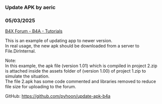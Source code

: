 ### Update APK by aeric
### 05/03/2025
[B4X Forum - B4A - Tutorials](https://www.b4x.com/android/forum/threads/166850/)

This is an example of updating app to newer version.  
In real usage, the new apk should be downloaded from a server to File.DirInternal.  
  
Note:  
In this example, the apk file (version 1.01) which is compiled in project 2.zip is attached inside the assets folder of (version 1.00) of project 1.zip to simulate the situation.  
The file 2.apk has some code commented and libraries removed to reduce file size for uploading to the forum.  
  
GitHub: <https://github.com/pyhoon/update-apk-b4a>